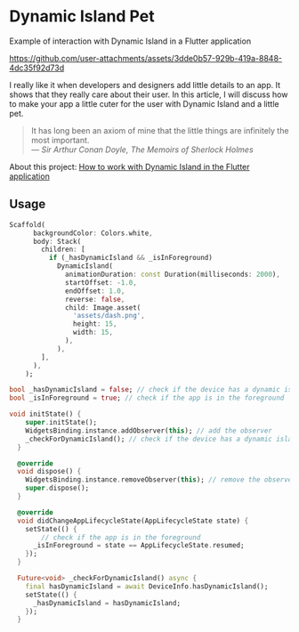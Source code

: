 # Dynamic Island Pet

Example of interaction with Dynamic Island in a Flutter application

https://github.com/user-attachments/assets/3dde0b57-929b-419a-8848-4dc35f92d73d

I really like it when developers and designers add little details to an app. It shows that they really care about their user. In this article, I will discuss how to make your app a little cuter for the user with Dynamic Island and a little pet.

> It has long been an axiom of mine that the little things are infinitely the most important.  
> — *Sir Arthur Conan Doyle, The Memoirs of Sherlock Holmes*

About this project: [How to work with Dynamic Island in the Flutter application](https://medium.com/@khlebobul/how-to-work-with-dynamic-island-in-the-flutter-application-89851b0d9887)

## Usage

```dart
Scaffold(
      backgroundColor: Colors.white,
      body: Stack(
        children: [
          if (_hasDynamicIsland && _isInForeground)
            DynamicIsland(
              animationDuration: const Duration(milliseconds: 2000),
              startOffset: -1.0,
              endOffset: 1.0,
              reverse: false,
              child: Image.asset(
                'assets/dash.png',
                height: 15,
                width: 15,
              ),
            ),
        ],
      ),
    );
```


```dart
bool _hasDynamicIsland = false; // check if the device has a dynamic island
bool _isInForeground = true; // check if the app is in the foreground

void initState() {
    super.initState();
    WidgetsBinding.instance.addObserver(this); // add the observer
    _checkForDynamicIsland(); // check if the device has a dynamic island
  }

  @override
  void dispose() {
    WidgetsBinding.instance.removeObserver(this); // remove the observer
    super.dispose();
  }

  @override
  void didChangeAppLifecycleState(AppLifecycleState state) {
    setState(() {
        // check if the app is in the foreground
      _isInForeground = state == AppLifecycleState.resumed;
    });
  }

  Future<void> _checkForDynamicIsland() async {
    final hasDynamicIsland = await DeviceInfo.hasDynamicIsland();
    setState(() {
      _hasDynamicIsland = hasDynamicIsland;
    });
  }
```
